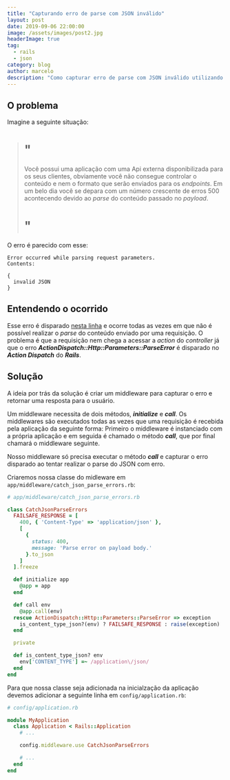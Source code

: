 ```yaml
---
title: "Capturando erro de parse com JSON inválido"
layout: post
date: 2019-09-06 22:00:00
image: /assets/images/post2.jpg
headerImage: true
tag:
  - rails
  - json
category: blog
author: marcelo
description: "Como capturar erro de parse com JSON inválido utilizando middleware do Rails"
---
```


## O problema

Imagine a seguinte situação:

> # "
> Você possui uma aplicação com uma Api externa disponibilizada para os seus
> clientes, obviamente você não consegue controlar o conteúdo e nem o formato
> que serão enviados para os *endpoints*. Em um belo dia você se depara com um
> número crescente de erros 500 acontecendo devido ao *parse* do conteúdo passado
> no *payload*.
> # "

O erro é parecido com esse:

```
Error occurred while parsing request parameters.
Contents:

{
  invalid JSON
}
```

## Entendendo o ocorrido

Esse erro é disparado [nesta linha](https://github.com/rails/rails/blob/98a57aa5f610bc66af31af409c72173cdeeb3c9e/actionpack/lib/action_dispatch/http/parameters.rb#L114)
e ocorre todas as vezes em que não é possível realizar o *parse* do conteúdo enviado por uma requisição.
O problema é que a requisição nem chega a acessar a *action* do *controller* já que o erro
***ActionDispatch::Http::Parameters::ParseError*** é disparado no ***Action Dispatch*** do ***Rails***.

## Solução

A ideia por trás da solução é criar um middleware para capturar o erro e
retornar uma resposta para o usuário.

Um middleware necessita de dois métodos, ***initialize*** e ***call***. Os middlewares
são executados todas as vezes que uma requisição é recebida pela aplicação
da seguinte forma: Primeiro o middleware é instanciado com a própria aplicação
e em seguida é chamado o método ***call***, que por final chamará o middleware seguinte.

Nosso middleware só precisa executar o método ***call*** e capturar o erro
disparado ao tentar realizar o parse do JSON com erro.

Criaremos nossa classe do midleware em `app/middleware/catch_json_parse_errors.rb`:

``` ruby
# app/middleware/catch_json_parse_errors.rb

class CatchJsonParseErrors
  FAILSAFE_RESPONSE = [
    400, { 'Content-Type' => 'application/json' },
    [
      {
        status: 400,
        message: 'Parse error on payload body.'
      }.to_json
    ]
  ].freeze

  def initialize app
    @app = app
  end

  def call env
    @app.call(env)
  rescue ActionDispatch::Http::Parameters::ParseError => exception
    is_content_type_json?(env) ? FAILSAFE_RESPONSE : raise(exception)
  end

  private

  def is_content_type_json? env
    env['CONTENT_TYPE'] =~ /application\/json/
  end
end
```

Para que nossa classe seja adicionada na inicialzação da aplicação devemos adicionar
a seguinte linha em `config/application.rb`:

``` ruby
# config/application.rb

module MyApplication
  class Application < Rails::Application
    # ...

    config.middleware.use CatchJsonParseErrors

    # ...
  end
end
```
